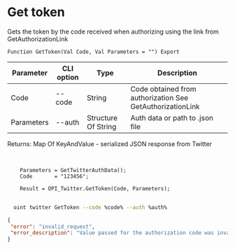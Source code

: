 ﻿---
sidebar_position: 2
---

# Get token
 Gets the token by the code received when authorizing using the link from GetAuthorizationLink



`Function GetToken(Val Code, Val Parameters = "") Export`

  | Parameter | CLI option | Type | Description |
  |-|-|-|-|
  | Code | --code | String | Code obtained from authorization See GetAuthorizationLink |
  | Parameters | --auth | Structure Of String | Auth data or path to .json file |

  
  Returns:  Map Of KeyAndValue - serialized JSON response from Twitter

<br/>




```bsl title="Code example"
    Parameters = GetTwitterAuthData();
    Code       = "123456";

    Result = OPI_Twitter.GetToken(Code, Parameters);
```



```sh title="CLI command example"
    
  oint twitter GetToken --code %code% --auth %auth%

```

```json title="Result"
{
 "error": "invalid_request",
 "error_description": "Value passed for the authorization code was invalid."
}
```

